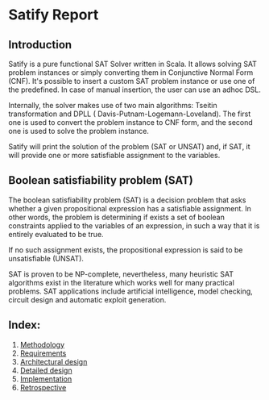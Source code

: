 # Satify Report

## Introduction

Satify is a pure functional SAT Solver written in Scala.
It allows solving SAT problem instances or simply converting them in Conjunctive Normal Form (CNF).
It's possible to insert a custom SAT problem instance or use one of the predefined.
In case of manual insertion, the user can use an adhoc DSL.

Internally, the solver makes use of two main algorithms: Tseitin transformation and DPLL (
Davis-Putnam-Logemann-Loveland).
The first one is used to convert the problem instance to CNF form, and the second one is used to solve the problem
instance.

Satify will print the solution of the problem (SAT or UNSAT) and, if SAT, it will provide one or more satisfiable
assignment to the variables.

## Boolean satisfiability problem (SAT)

The boolean satisfiability problem (SAT) is a decision problem that asks whether a given propositional expression has a
satisfiable assignment.
In other words, the problem is determining if exists a set of boolean constraints applied to the variables of an
expression, in such a way that it is entirely evaluated to be true.

If no such assignment exists, the propositional expression is said to be unsatisfiable (UNSAT).

SAT is proven to be NP-complete, nevertheless, many heuristic SAT algorithms exist in the literature which works well
for many practical problems.
SAT applications include artificial intelligence, model checking, circuit design and automatic exploit generation.

## Index:

1. [Methodology](1-methodology.md)
2. [Requirements](2-requirements.md)
3. [Architectural design](3-architectural-design.md)
4. [Detailed design](4-detailed-design.md)
5. [Implementation](5-implementation.md)
6. [Retrospective](6-retrospective.md)

